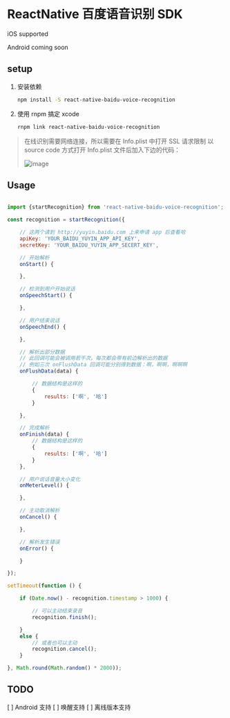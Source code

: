 # ReactNative 百度语音识别 SDK

iOS supported

Android coming soon

## setup

1. 安装依赖

    ```sh
    npm install -S react-native-baidu-voice-recognition
    ```

2. 使用 rnpm 搞定 xcode

    ```sh
    rnpm link react-native-baidu-voice-recognition
    ```


> 在线识别需要网络连接，所以需要在 Info.plist 中打开 SSL 请求限制
> 以 source code 方式打开 Info.plist 文件后加入下边的代码：
> 
> ![image](https://cloud.githubusercontent.com/assets/811195/16713960/7c4912fc-46e8-11e6-950f-d043cf92c25c.png)

## Usage

```js

import {startRecognition} from 'react-native-baidu-voice-recognition';

const recognition = startRecognition({

    // 这两个请到 http://yuyin.baidu.com 上来申请 app 后查看哈
    apiKey: 'YOUR_BAIDU_YUYIN_APP_API_KEY',
    secretKey: 'YOUR_BAIDU_YUYIN_APP_SECERT_KEY',

    // 开始解析
    onStart() {

    },

    // 检测到用户开始说话
    onSpeechStart() {

    },

    // 用户结束说话
    onSpeechEnd() {

    },

    // 解析出部分数据
    // 此回调可能会被调用若干次，每次都会带有前边解析出的数据
    // 例如三次 onFlushData 回调可能分别得到数据：啊，啊啊，啊啊啊
    onFlushData(data) {

        // 数据结构是这样的
        {
            results: ['啊', '哈']
        }

    },

    // 完成解析
    onFinish(data) {
        // 数据结构是这样的
        {
            results: ['啊', '哈']
        }
    },

    // 用户说话音量大小变化
    onMeterLevel() {

    },

    // 主动取消解析
    onCancel() {

    },

    // 解析发生错误
    onError() {

    }

});

setTimeout(function () {

    if (Date.now() - recognition.timestamp > 1000) {

        // 可以主动结束录音
        recognition.finish();

    }
    else {
        // 或者也可以主动
        recognition.cancel();    
    }

}, Math.round(Math.random() * 2000));

```

## TODO

[ ] Android 支持
[ ] 唤醒支持
[ ] 离线版本支持

